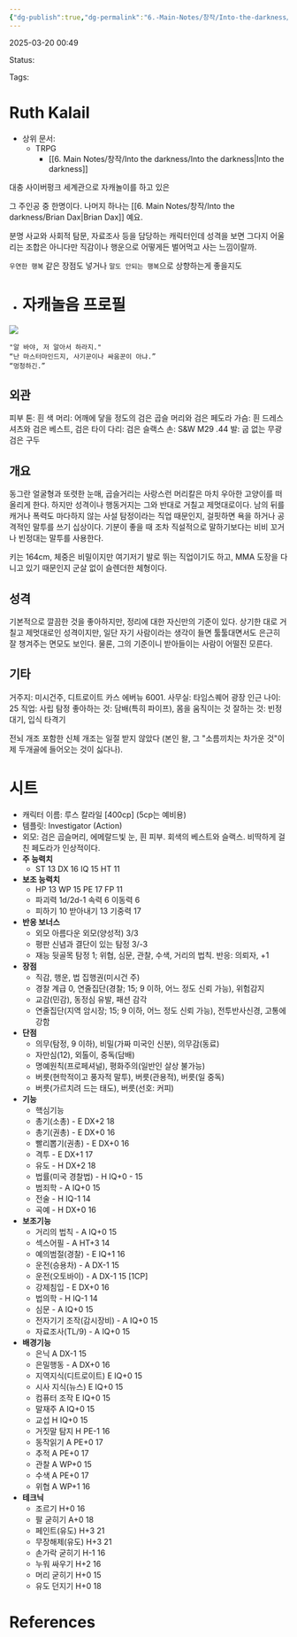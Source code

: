 ```yaml
---
{"dg-publish":true,"dg-permalink":"6.-Main-Notes/창작/Into-the-darkness/Ruth-Kalail","permalink":"/6.-Main-Notes/창작/Into-the-darkness/Ruth-Kalail/"}
---
```



2025-03-20 00:49

Status: 

Tags: 

# Ruth Kalail
- 상위 문서:
	- TRPG
		- [[6. Main Notes/창작/Into the darkness/Into the darkness\|Into the darkness]]

대충 사이버펑크 세계관으로 자캐놀이를 하고 있은

그 주인공 중 한명이다. 나머지 하나는 [[6. Main Notes/창작/Into the darkness/Brian Dax\|Brian Dax]] 예요.

분명 사교와 사회적 탐문, 자료조사 등을 담당하는 캐릭터인데 성격을 보면 그다지 어울리는 조합은 아니다만 직감이나 행운으로 어떻게든 벌어먹고 사는 느낌이랄까.

`우연한 행복` 같은 장점도 넣거나 `말도 안되는 행복`으로 상향하는게 좋을지도

- # 자캐놀음 프로필
![](https://i.imgur.com/Yphemue.jpeg)

```
"알 바야, 저 알아서 하라지."
“난 마스터마인드지, 사기꾼이나 싸움꾼이 아냐.”
“멍청하긴.”
```

## 외관
피부 톤: 흰 색
머리: 어깨에 닿을 정도의 검은 곱슬 머리와 검은 페도라
가슴: 흰 드레스 셔츠와 검은 베스트, 검은 타이
다리: 검은 슬랙스
손: S&W M29 .44
발: 굽 없는 무광 검은 구두

## 개요
동그란 얼굴형과 또렷한 눈매, 곱슬거리는 사랑스런 머리칼은 마치 우아한 고양이를 떠올리게 한다. 하지만 성격이나 행동거지는 그와 반대로 거칠고 제멋대로이다. 남의 뒤를 캐거나 폭력도 마다하지 않는 사설 탐정이라는 직업 때문인지, 걸핏하면 욕을 하거나 공격적인 말투를 쓰기 십상이다. 기분이 좋을 때 조차 직설적으로 말하기보다는 비비 꼬거나 빈정대는 말투를 사용한다.

키는 164cm, 체중은 비밀이지만 여기저기 발로 뛰는 직업이기도 하고, MMA 도장을 다니고 있기 때문인지 군살 없이 슬렌더한 체형이다.

## 성격
기본적으로 깔끔한 것을 좋아하지만, 정리에 대한 자신만의 기준이 있다. 상기한 대로 거칠고 제멋대로인 성격이지만, 일단 자기 사람이라는 생각이 들면 툴툴대면서도 은근히 잘 챙겨주는 면모도 보인다. 물론, 그의 기준이니 받아들이는 사람이 어떨진 모른다.

## 기타
거주지: 미시건주, 디트로이트 카스 에버뉴 6001.
사무실:  타임스퀘어 광장 인근
나이: 25
직업: 사립 탐정
좋아하는 것: 담배(특히 파이프), 몸을 움직이는 것
잘하는 것: 빈정대기, 입식 타격기

전뇌 개조 포함한 신체 개조는 일절 받지 않았다 (본인 왈, 그 "소름끼치는 차가운 것"이 제 두개골에 들어오는 것이 싫다나).
# 시트
- 캐릭터 이름: 루스 칼라일 [400cp] (5cp는 예비용)  
- 템플릿: Investigator (Action)
- 외모: 검은 곱슬머리, 에메랄드빛 눈, 흰 피부. 회색의 베스트와 슬랙스. 비딱하게 걸친 페도라가 인상적이다.  
- **주 능력치**  
	- ST 13 DX 16 IQ 15 HT 11  
- **보조 능력치**  
	- HP 13 WP 15 PE 17 FP 11  
	- 파괴력 1d/2d-1 속력 6 이동력 6  
	- 피하기 10 받아내기 13 기중력 17  
- **반응 보너스**  
	- 외모 아름다운 외모(양성적) 3/3  
	- 평판 신념과 결단이 있는 탐정 3/-3  
	- 재능 뒷골목 탐정 1; 위협, 심문, 관찰, 수색, 거리의 법칙. 반응: 의뢰자, +1  
- **장점**  
	- 직감, 행운, 법 집행권(미시건 주)  
	- 경찰 계급 0, 연줄집단(경찰; 15; 9 이하, 어느 정도 신뢰 가능), 위험감지  
	- 교감(민감), 동정심 유발, 패션 감각  
	- 연줄집단(지역 암시장; 15; 9 이하, 어느 정도 신뢰 가능), 전투반사신경, 고통에 강함  
- **단점**  
	- 의무(탐정, 9 이하), 비밀(가짜 미국인 신분), 의무감(동료)  
	- 자만심(12), 외톨이, 중독(담배)  
	- 명예원칙(프로페셔널), 평화주의(일반인 살상 불가능)  
	- 버릇(현학적이고 풍자적 말투), 버릇(관용적), 버릇(일 중독)  
	- 버릇(가르치려 드는 태도), 버릇(선호: 커피)  
- **기능**  
	- 핵심기능  
	- 총기(소총) - E DX+2 18  
	- 총기(권총) - E DX+0 16  
	- 빨리뽑기(권총) - E DX+0 16  
	- 격투 - E DX+1 17  
	- 유도 - H DX+2 18  
	- 법률(미국 경찰법) - H IQ+0 - 15  
	- 범죄학 - A IQ+0 15  
	- 전술 - H IQ-1 14  
	- 곡예 - H DX+0 16  
- **보조기능**  
	- 거리의 법칙 - A IQ+0 15  
	- 섹스어필 - A HT+3 14  
	- 예의범절(경찰) - E IQ+1 16  
	- 운전(승용차) - A DX-1 15
	- 운전(오토바이) - A DX-1 15 [1CP]
	- 강제침입 - E DX+0 16  
	- 법의학 - H IQ-1 14  
	- 심문 - A IQ+0 15  
	- 전자기기 조작(감시장비) - A IQ+0 15  
	- 자료조사(TL/9) - A IQ+0 15  
- **배경기능**  
	- 은닉 A DX-1 15  
	- 은밀행동 - A DX+0 16  
	- 지역지식(디트로이트) E IQ+0 15  
	- 시사 지식(뉴스) E IQ+0 15  
	- 컴퓨터 조작 E IQ+0 15  
	- 말재주 A IQ+0 15  
	- 교섭 H IQ+0 15  
	- 거짓말 탐지 H PE-1 16  
	- 동작읽기 A PE+0 17  
	- 추적 A PE+0 17  
	- 관찰 A WP+0 15  
	- 수색 A PE+0 17  
	- 위협 A WP+1 16  
- **테크닉**  
	- 조르기 H+0 16  
	- 팔 굳히기 A+0 18  
	- 페인트(유도) H+3 21  
	- 무장해제(유도) H+3 21  
	- 손가락 굳히기 H-1 16  
	- 누워 싸우기 H+2 16  
	- 머리 굳히기 H+0 15  
	- 유도 던지기 H+0 18

# References
